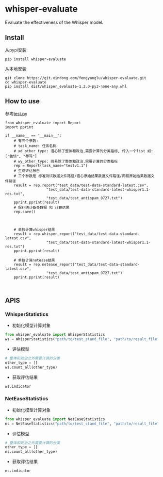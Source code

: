 # whisper-evaluate

Evaluate the effectiveness of the Whisper model.

## Install
从pypi安装:
```shell script
pip install whisper-evaluate
```
从本地安装:
```shell script
git clone https://git.xindong.com/fengyanglu/whisper-evaluate.git
cd whisper-evaluate
pip install dist/whisper_evaluate-1.2.0-py3-none-any.whl
```

## How to use
参考[test.py](./test.py)
```shell script
from whisper_evaluate import Report
import pprint

if __name__ == '__main__':
    # 有三个参数: 
    # task_name: 任务名称
    # xd_other_type: 语心除了整体和政治,需要计算的分类指标, 传入一个list 如: ["色情", "辱骂"]
    # wy_other_type: 网易除了整体和政治,需要计算的分类指标
    rep = Report(task_name="testv1.1")
    # 生成评估报告
    # 三个参数是 标准测试数据文件路径/语心原始结果数据文件路径/网易原始结果数据文件路径 
    result = rep.report("test_data/test-data-standard-latest.csv",
                   "test_data/test-data-standard-latest-whisper1.1-res.txt",
                   "test_data/test_antispam_0727.txt")
    pprint.pprint(result)
    # 保存统计备查数据 和 计算结果
    rep.save()
    


    # 单独计算whisper结果
    result = rep.whisper_report("test_data/test-data-standard-latest.csv",
                   "test_data/test-data-standard-latest-whisper1.1-res.txt")
    pprint.pprint(result)
    
    # 单独计算netease结果
    result = rep.netease_report("test_data/test-data-standard-latest.csv",
                   "test_data/test_antispam_0727.txt")
    pprint.pprint(result)

    
```

## APIS

### WhisperStatistics
- 初始化模型计算对象
```python
from whisper_evaluate import WhisperStatistics
ws = WhisperStatistics("path/to/test_stand_file", "path/to/result_file")
```

- 评估模型
```python
# 整体和政治之外需要计算的分类
other_type = []
ws.count_all(other_type)
```

- 获取评估结果
```python
ws.indicator
```

### NetEaseStatistics
- 初始化模型计算对象
```python
from whisper_evaluate import NetEaseStatistics
ns = NetEaseStatistics("path/to/test_stand_file", "path/to/result_file")
```

- 评估模型
```python
# 整体和政治之外需要计算的分类
other_type = []
ns.count_all(other_type)
```

- 获取评估结果
```python
ns.indicator
```